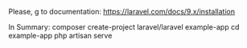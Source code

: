 Please, g to documentation: https://laravel.com/docs/9.x/installation

In Summary:
composer create-project laravel/laravel example-app
cd example-app
php artisan serve